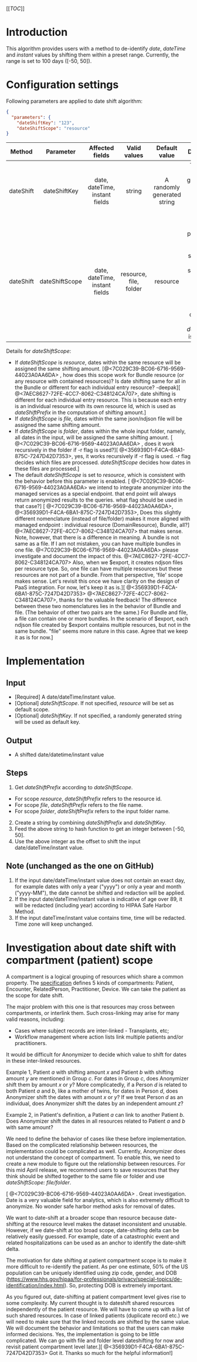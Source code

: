 [[_TOC_]]

# Introduction
This algorithm provides users with a method to de-identify _date_, _dateTime_ and _instant_ values by shifting them within a preset range.
Currently, the range is set to 100 days ([-50, 50]).

# Configuration settings
Following parameters are applied to date shift algorithm:
```json
{
  "parameters": {
    "dateShiftKey": "123",
    "dateShiftScope": "resource"
}
```

|Method|Parameter|Affected fields|Valid values|Default value|Description
|:-:|:-:|:-:|:-:|:-:|:-:|
|dateShift|dateShiftKey|date, dateTime, instant fields|string|A randomly generated string|This key is used to generate the shifting amount in the date shift algorithm. 
|dateShift|dateShiftScope|date, dateTime, instant fields|resource, file, folder|resource|This parameter is used to select the scope. Data within the same scope will be assigned the same shifting amount. It only works when _dateShiftKey_ is provided.

Details for _dateShiftScope_:
- If _dateShiftScope_ is _resource_, dates within the same resource will be assigned the same shifting amount. [@<7C029C39-BC06-6716-9569-44023A0AA6DA> , how does this scope work for Bundle resource (or any resource with contained resources)? Is date shifting same for all in the Bundle or different for each individual entry resource?  -deepak][ @<7AEC8627-72FE-4CC7-8062-C348124CA707>, date shifting is different for each individual entry resource. This is because each entry is an individual resource with its own resource Id, which is used as _dateShiftPrefix_ in the computation of shifting amount.]
- If _dateShiftScope_ is _file_, dates within the same json/ndjson file will be assigned the same shifting amount.
- If _dateShiftScope_ is _folder_, dates within the whole input folder, namely, all dates in the input, will be assigned the same shifting amount. [ @<7C029C39-BC06-6716-9569-44023A0AA6DA> , does it work recursively in the folder if -r flag is used?][ @<356939D1-F4CA-6BA1-875C-7247D42D7353>, yes, it works recursively if -r flag is used. -r flag decides which files are processed. _dateShiftScope_ decides how dates in these files are processed.]
- The default _dateShiftScope_ is set to _resource_, which is consistent with the behavior before this parameter is enabled.
[ @<7C029C39-BC06-6716-9569-44023A0AA6DA> we intend to integrate anonymizer into the managed services as a special endpoint. that end point will always return anonymized results to the queries. what flag should be used in that case?] [ @<7C029C39-BC06-6716-9569-44023A0AA6DA>, @<356939D1-F4CA-6BA1-875C-7247D42D7353>, Does this slightly different nomenclature (instead of file/folder) makes it more aligned with managed endpoint : individual resource (DomainResource), Bundle, all?] @<7AEC8627-72FE-4CC7-8062-C348124CA707> that makes sense. Note, however, that there is a difference in meaning. A bundle is not same as a file. If I am not mistaken, you can have multiple bundles in one file. @<7C029C39-BC06-6716-9569-44023A0AA6DA> please investigate and document the impact of this. @<7AEC8627-72FE-4CC7-8062-C348124CA707> Also, when we $export, it creates ndjson files per resource type. So, one file can have multiple resources but these resources are not part of a bundle. From that perspective, 'file' scope makes sense. Let's revisit this once we have clarity on the design of PaaS integration. For now, let's keep it as is.][ @<356939D1-F4CA-6BA1-875C-7247D42D7353> @<7AEC8627-72FE-4CC7-8062-C348124CA707>, thanks for the valuable feedback! The difference between these two nomenclatures lies in the behavior of Bundle and file. (The behavior of other two pairs are the same.) For Bundle and file, a file can contain one or more bundles. In the scenario of $export, each ndjson file created by $export contains multiple resources, but not in the same bundle. "file" seems more nature in this case. Agree that we keep it as is for now.]

# Implementation

## Input
- [Required] A date/dateTime/instant value.
- [Optional] _dateShiftScope_. If not specified, _resource_ will be set as default scope.
- [Optional] _dateShiftKey_. If not specified, a randomly generated string will be used as default key.

## Output
* A shifted date/datetime/instant value

## Steps
1. Get _dateShiftPrefix_ according to _dateShiftScope_.
- For scope _resource_, _dateShiftPrefix_ refers to the resource id.
- For scope _file_, _dateShiftPrefix_ refers to the file name.
- For scope _folder_, _dateShiftPrefix_ refers to the input folder name.
2. Create a string by combining _dateShiftPrefix_ and _dateShiftKey_.
3. Feed the above string to hash function to get an integer between [-50, 50]. 
4. Use the above integer as the offset to shift the input date/dateTime/instant value.

## Note (unchanged as the one on GitHub)
1. If the input date/dateTime/instant value does not contain an exact day, for example dates with only a year ("yyyy") or only a year and month ("yyyy-MM"), the date cannot be shifted and redaction will be applied.
2. If the input date/dateTime/instant value is indicative of age over 89, it will be redacted (including year) according to HIPAA Safe Harbor Method.
3. If the input dateTime/instant value contains time, time will be redacted. Time zone will keep unchanged.

# Investigation about date shift with compartment (patient) scope
A compartment is a logical grouping of resources which share a common property.
The [specification](https://www.hl7.org/fhir/compartmentdefinition.html) defines 5 kinds of compartments: Patient, Encounter, RelatedPerson, Practitioner, Device.
We can take the patient as the scope for date shift.

The major problem with this one is that resources may cross between compartments, or interlink them.
Such cross-linking may arise for many valid reasons, including: 
- Cases where subject records are inter-linked - Transplants, etc; 
- Workflow management where action lists link multiple patients and/or practitioners.

It would be difficult for Anonymizer to decide which value to shift for dates in these inter-linked resources.

Example 1, Patient _a_ with shifting amount _x_ and Patient _b_ with shifting amount _y_ are mentioned in Group _c_.
For dates in Group _c_, does Anonymizer shift them by amount _x_ or _y_?
More complicatedly, if a Person _d_ is related to both Patient _a_ and _b_, like a mother of twins, for dates in Person _d_, does Anonymizer shift the dates with amount _x_ or _y_?
If we treat Person _d_ as an individual, does Anonymizer shift the dates by an independent amount _z_?

Example 2, in Patient's definition, a Patient _a_ can link to another Patient _b_.
Does Anonymizer shift the dates in all resources related to Patient _a_ and _b_ with same amount?

We need to define the behavior of cases like these before implementation.
Based on the complicated relationship between resources, the implementation could be complicated as well.
Currently, Anonymizer does not understand the concept of compartment.
To enable this, we need to create a new module to figure out the relationship between resources.
For this mid April release, we recommend users to save resources that they think should be shifted together to the same file or folder and use _dateShiftScope: file/folder_.

[ @<7C029C39-BC06-6716-9569-44023A0AA6DA> . Great investigation. Date is a very valuable field for analytics, which is also extremely difficult to anonymize. No wonder safe harbor method asks for removal of dates.

We want to date-shift at a broader scope than resource because date-shifting at the resource level makes the dataset inconsistent and unusable. However, if we date-shift at too broad scope, date-shifting delta can be relatively easily guessed. For example, date of a catastrophic event and related hospitalizations can be used as an anchor to identify the date-shift delta.

The motivation for date shifting at patient compartment scope is to make it more difficult to re-identify the patient. As per one estimate, 50% of the US population can be uniquely identified using zip code, gender, and DOB (https://www.hhs.gov/hipaa/for-professionals/privacy/special-topics/de-identification/index.html). So, protecting DOB is extremely important.  

As you figured out, date-shifting at patient compartment level gives rise to some complexity. My current thought is to dateshift shared resources independently of the patient resource. We will have to come up with a list of such shared resources. In case of linked patients (duplicate record etc.) we will need to make sure that the linked records are shifted by the same value. We will document the behavior and limitations so that the users can make informed decisions. Yes, the implementation is going to be little complicated. We can go with file and folder level dateshifting for now and revisit patient compartment level later.][ @<356939D1-F4CA-6BA1-875C-7247D42D7353> Got it. Thanks so much for the helpful information!]